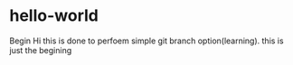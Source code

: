 # hello-world
Begin
Hi this is done to perfoem simple git branch option(learning).
this is just the begining
